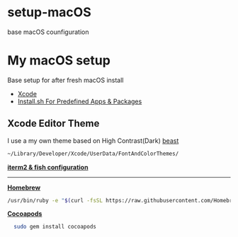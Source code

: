 # setup-macOS
base macOS counfiguration
# My macOS setup

Base setup for after fresh macOS install

- [Xcode](https://developer.apple.com/xcode/)
- [Install.sh For Predefined Apps & Packages](https://github.com/ahmedyilmaz/setup-macOS/blob/main/install-macos-beast.sh)

## Xcode Editor Theme
I use a my own theme based on High Contrast(Dark) [beast](https://github.com/ahmedyilmaz/setup-macOS/blob/main/Beast.xccolortheme)

```bash
~/Library/Developer/Xcode/UserData/FontAndColorThemes/
```

[**iterm2 & fish configuration**](https://lobster1234.github.io/2017/04/08/setting-up-fish-and-iterm2/)

--------------------------------------------------------------------------------------------------------

[**Homebrew**](http://brew.sh/)

```bash
/usr/bin/ruby -e "$(curl -fsSL https://raw.githubusercontent.com/Homebrew/install/master/install)"
```

[**Cocoapods**](https://guides.cocoapods.org/using/getting-started.html#installation)

```bash
  sudo gem install cocoapods 
```



